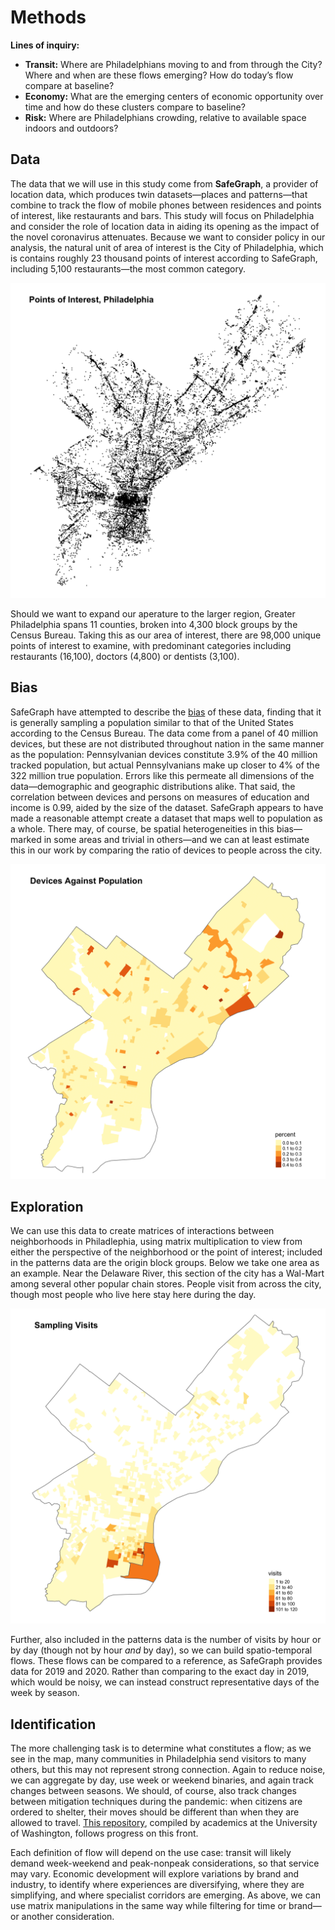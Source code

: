 Methods
=======

**Lines of inquiry:**

-   **Transit:** Where are Philadelphians moving to and from through the
    City? Where and when are these flows emerging? How do today’s flow
    compare at baseline?
-   **Economy:** What are the emerging centers of economic opportunity
    over time and how do these clusters compare to baseline?
-   **Risk:** Where are Philadelphians crowding, relative to available
    space indoors and outdoors?

Data
----

The data that we will use in this study come from **SafeGraph**, a
provider of location data, which produces twin datasets—places and
patterns—that combine to track the flow of mobile phones between
residences and points of interest, like restaurants and bars. This study
will focus on Philadelphia and consider the role of location data in
aiding its opening as the impact of the novel coronavirus attenuates.
Because we want to consider policy in our analysis, the natural unit of
area of interest is the City of Philadelphia, which is contains roughly
23 thousand points of interest according to SafeGraph, including 5,100
restaurants—the most common category.

![](https://github.com/asrenninger/philamonitor/raw/master/viz/pois.png)

Should we want to expand our aperature to the larger region, Greater
Philadelphia spans 11 counties, broken into 4,300 block groups by the
Census Bureau. Taking this as our area of interest, there are 98,000
unique points of interest to examine, with predominant categories
including restaurants (16,100), doctors (4,800) or dentists (3,100).

Bias
----

SafeGraph have attempted to describe the
[bias](https://www.safegraph.com/blog/what-about-bias-in-the-safegraph-dataset)
of these data, finding that it is generally sampling a population
similar to that of the United States according to the Census Bureau. The
data come from a panel of 40 million devices, but these are not
distributed throughout nation in the same manner as the population:
Pennsylvanian devices constitute 3.9% of the 40 million tracked
population, but actual Pennsylvanians make up closer to 4% of the 322
million true population. Errors like this permeate all dimensions of the
data—demographic and geographic distributions alike. That said, the
correlation between devices and persons on measures of education and
income is 0.99, aided by the size of the dataset. SafeGraph appears to
have made a reasonable attempt create a dataset that maps well to
population as a whole. There may, of course, be spatial heterogeneities
in this bias—marked in some areas and trivial in others—and we can at
least estimate this in our work by comparing the ratio of devices to
people across the city.

![](https://github.com/asrenninger/philamonitor/raw/master/viz/devices.png)

Exploration
-----------

We can use this data to create matrices of interactions between
neighborhoods in Philadlephia, using matrix multiplication to view from
either the perspective of the neighborhood or the point of interest;
included in the patterns data are the origin block groups. Below we take
one area as an example. Near the Delaware River, this section of the
city has a Wal-Mart among several other popular chain stores. People
visit from across the city, though most people who live here stay here
during the day.

![](https://github.com/asrenninger/philamonitor/raw/master/viz/visits.png)

Further, also included in the patterns data is the number of visits by
hour or by day (though not by hour *and* by day), so we can build
spatio-temporal flows. These flows can be compared to a reference, as
SafeGraph provides data for 2019 and 2020. Rather than comparing to the
exact day in 2019, which would be noisy, we can instead construct
representative days of the week by season.

Identification
--------------

The more challenging task is to determine what constitutes a flow; as we
see in the map, many communities in Philadelphia send visitors to many
others, but this may not represent strong connection. Again to reduce
noise, we can aggregate by day, use week or weekend binaries, and again
track changes between seasons. We should, of course, also track changes
between mitigation techniques during the pandemic: when citizens are
ordered to shelter, their moves should be different than when they are
allowed to travel. [This
repository](https://github.com/COVID19StatePolicy/SocialDistancing),
compiled by academics at the University of Washington, follows progress
on this front.

Each definition of flow will depend on the use case: transit will likely
demand week-weekend and peak-nonpeak considerations, so that service may
vary. Economic development will explore variations by brand and
industry, to identify where experiences are diversifying, where they are
simplifying, and where specialist corridors are emerging. As above, we
can use matrix manipulations in the same way while filtering for time or
brand—or another consideration.
